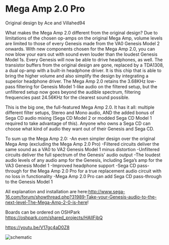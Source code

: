 # Mega Amp 2.0 Pro
Original design by Ace and Villahed94

What makes the Mega Amp 2.0 different from the original design?
Due to limitations of the chosen op-amps on the original Mega Amp, volume levels are limited to those of every Genesis made from the VA0 Genesis Model 2 onwards. With new components chosen for the Mega Amp 2.0, you can now blow your ears out with sound even louder than the loudest Genesis Model 1s.
Every Genesis will now be able to drive headphones, as well. The transistor buffers from the original design are gone, replaced by a TDA1308, a dual op-amp with a built-in headphone driver. It is this chip that is able to bring the higher volume and also simplify the design by integrating a superior headphone driver.
The Mega Amp 2.0 retains the 3.68KHz low-pass filtering for Genesis Model 1-like audio on the filtered setup, but the unfiltered setup now goes beyond the audible spectrum, filtering frequencies past 24.56KHz for the clearest sound possible.

This is the big one, the full-featured Mega Amp 2.0. It has it all: multiple different filter setups, Stereo and Mono audio, AND the added bonus of Sega CD audio mixing (Sega CD Model 2 or modded Sega CD Model 1 required to take advantage of this). Anyone who owns a Sega CD can choose what kind of audio they want out of their Genesis and Sega CD.

To sum up the Mega Amp 2.0:
-An even simpler design over the original Mega Amp (excluding the Mega Amp 2.0 Pro)
-Filtered circuits deliver the same sound as a VA0 to VA2 Genesis Model 1 minus distortion
-Unfiltered circuits deliver the full spectrum of the Genesis' audio output
-The loudest audio levels of any audio amp for the Genesis, including Sega’s amp for the VA3 Genesis Model 1
-Improved headphone support
-Sega CD pass-through for the Mega Amp 2.0 Pro for a true replacement audio circuit with no loss in functionality
-Mega Amp 2.0 Pro can add Sega CD pass-through to the Genesis Model 1


All explanation and installation are here:http://www.sega-16.com/forum/showthread.php?31989-Take-your-Genesis-audio-to-the-next-level-The-Mega-Amp-2-0-is-here!

Boards can be ordered on OSHPark https://oshpark.com/shared_projects/HAlIFjbQ

https://youtu.be/V17gc4aD0Z8

![schematic](https://github.com/TRP-Retromods/MegaAmp2Pro/blob/master/Scematics.png)
